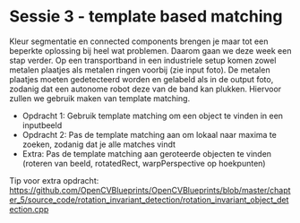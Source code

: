 # Sessie 3 - template based matching

Kleur segmentatie en connected components brengen je maar tot een beperkte oplossing bij heel wat problemen. Daarom gaan we deze week een stap verder. Op een transportband in een industriele setup komen zowel metalen plaatjes als metalen ringen voorbij (zie input foto). De metalen plaatjes moeten gedetecteerd worden en gelabeld als in de output foto, zodanig dat een autonome robot deze van de band kan plukken. Hiervoor zullen we gebruik maken van template matching.

* Opdracht 1: Gebruik template matching om een object te vinden in een inputbeeld
* Opdracht 2: Pas de template matching aan om lokaal naar maxima te zoeken, zodanig dat je alle matches vindt
* Extra: Pas de template matching aan geroteerde objecten te vinden (roteren van beeld, rotatedRect, warpPerspective op hoekpunten)

Tip voor extra opdracht: https://github.com/OpenCVBlueprints/OpenCVBlueprints/blob/master/chapter_5/source_code/rotation_invariant_detection/rotation_invariant_object_detection.cpp



